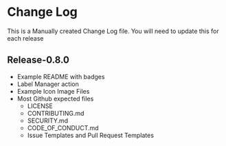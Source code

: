 # Change Log

This is a Manually created Change Log file. You will need to update this for each release

## Release-0.8.0
- Example README with badges
- Label Manager action
- Example Icon Image Files
- Most Github expected files
    - LICENSE
    - CONTRIBUTING.md
    - SECURITY.md
    - CODE_OF_CONDUCT.md
    - Issue Templates and Pull Request Templates